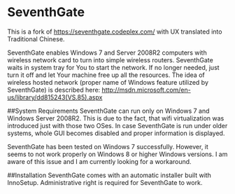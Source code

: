 # SeventhGate
This is a fork of https://seventhgate.codeplex.com/ with UX translated into Traditional Chinese.

SeventhGate enables Windows 7 and Server 2008R2 computers with wireless network card to turn into simple wireless routers. SeventhGate waits in system tray for You to start the network. If no longer needed, just turn it off and let Your machine free up all the resources.
The idea of wireless hosted network (proper name of Windows feature utilized by SeventhGate) is described here: http://msdn.microsoft.com/en-us/library/dd815243(VS.85).aspx

##System Requirements
SeventhGate can run only on Windows 7 and Windows Server 2008R2. This is due to the fact, that wifi virtualization was introduced just with those two OSes. In case SeventhGate is run under older systems, whole GUI becomes disabled and proper information is displayed.

SeventhGate has been tested on Windows 7 successfully. However, it seems to not work properly on Windows 8 or higher Windows versions. I am aware of this issue and I am currently looking for a workaround.

##Installation
SeventhGate comes with an automatic installer built with InnoSetup. Administrative right is required for SeventhGate to work.

